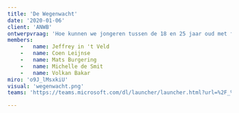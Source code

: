 ```yaml
---
title: 'De Wegenwacht'
date: '2020-01-06'
client: 'ANWB'
ontwerpvraag: 'Hoe kunnen we jongeren tussen de 18 en 25 jaar oud met faalangst ondersteunen bij het behalen van hun rijbewijs?'
members:
    -   name: Jeffrey in 't Veld
    -   name: Coen Leijnse
    -   name: Mats Burgering
    -   name: Michelle de Smit
    -   name: Volkan Bakar
miro: 'o9J_lMsxkiU'
visual: 'wegenwacht.png'
teams: 'https://teams.microsoft.com/dl/launcher/launcher.html?url=%2F_%23%2Fl%2Fchannel%2F19%3A60516f0ca8d244d0b4ecec6ba1b94260%40thread.tacv2%2F2B%2520Wegenwacht%3FgroupId%3D9de1bad9-5153-4a55-b11b-d7cad7e67836%26tenantId%3Dca6fbace-7cba-4d53-8681-a06284f7ff46&type=channel&deeplinkId=501c412d-abb8-4687-8238-f10a9686efe8&directDl=true&msLaunch=true&enableMobilePage=true&suppressPrompt=true'

---
```




